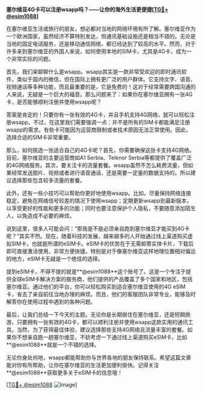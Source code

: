 **塞尔维亚4G卡可以注册wsapp吗？——让你的海外生活更便捷[[TG💪+ @esim1088](https://t.me/s/esim1088)]**

在塞尔维亚生活或旅行的朋友，想必都对当地的网络环境有所了解。塞尔维亚作为一个欧洲国家，虽然经济不算特别发达，但通讯基础设施还是相当不错的。无论是当地的固定电话服务，还是移动通信网络，都已经达到了较高的水平。然而，对于许多来到塞尔维亚的外国人来说，如何使用本地的SIM卡，尤其是4G卡，成为一个非常实际的问题。

首先，我们来聊聊什么是wsapp。wsapp其实是一款非常受欢迎的即时通讯软件，类似于国内的微信，但在国际上拥有更广泛的用户群体。它支持文字、语音、视频通话等多种功能，而且最重要的是，它是免费的！这对于经常需要跨国沟通的人来说，无疑是一个巨大的福音。那么问题来了：如果你在塞尔维亚拥有一张4G卡，是否能够顺利注册并使用wsapp呢？

答案是肯定的！只要你有一张有效的4G卡，并且手机支持4G网络，就可以轻松注册wsapp。不过，在这里我们需要强调一点：并不是所有的SIM卡都能满足注册wsapp的需求。有些卡可能因为运营商限制或者技术原因无法正常使用。因此，选择合适的SIM卡非常重要。

那么，如何挑选一张适合自己的4G卡呢？首先，你需要确保这张卡支持4G网络。目前，塞尔维亚的主要运营商如A1 Serbia、Telenor Serbia等都提供了覆盖广泛的4G网络服务。其次，要关注卡的流量套餐。wsapp虽然不怎么耗费流量，但如果经常发送图片、视频或者进行语音通话，还是需要一定量的数据支持的。所以建议选择那些包含较多流量的套餐。

此外，还有一些小技巧可以帮助你更好地使用wsapp。比如，尽量保持网络连接稳定，避免在网络信号较差的情况下使用wsapp；定期更新wsapp到最新版本，以享受更好的性能和更多的功能；同时也要注意保护个人隐私，不要随意添加陌生人，以免造成不必要的麻烦。

说到这里，很多人可能会问：“那我是不是必须亲自跑到塞尔维亚才能买到4G卡呢？”其实不然。现在，随着科技的发展，越来越多的人开始通过线上渠道购买虚拟SIM卡，也就是所谓的eSIM卡。eSIM卡的优势在于无需邮寄实体卡片，下载后即可直接激活使用，非常方便快捷。特别是对于像塞尔维亚这样地理位置相对偏远的地方，eSIM卡无疑是一个绝佳的选择。

提到eSIM卡，不得不提的就是**@esim1088**这个账号了。这是一个专注于提供全球eSIM卡解决方案的服务商，他们提供的产品覆盖了多个国家和地区，包括塞尔维亚。通过他们的平台，你可以轻松购买到适合塞尔维亚使用的4G eSIM卡，省去了亲自前往当地办理的麻烦。而且，他们的客服团队非常专业，能够及时解答你在使用过程中遇到的各种问题。

最后，让我们总结一下今天的主题。无论你是长期居住在塞尔维亚，还是短期旅游，只要拥有一张有效的4G卡，都可以顺利注册并使用wsapp这款实用的通讯工具。当然，为了获得最佳体验，建议选择那些支持4G网络且流量丰富的套餐。如果你不想亲自跑一趟塞尔维亚，不妨考虑一下通过线上渠道购买eSIM卡，比如**@esim1088**就是一个不错的选择。

无论你身处何地，wsapp都能帮助你与世界各地的朋友保持联系。希望这篇文章能对你有所帮助，让你在塞尔维亚的生活更加便利愉快。记得关注**@esim1088**获取更多关于eSIM卡的信息哦！

[[TG💪+ @esim1088](https://t.me/s/esim1088) ![Image](https://i.postimg.cc/4NQfJmqS/Snipaste-2025-05-13-00-14-12.png)]